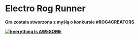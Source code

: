 # Electro Rog Runner

<b> Gra została stworzona z myślą o konkursie #ROG4CREATORS

[![Everything Is AWESOME](https://i9.ytimg.com/vi/yikdUuLVYVE/mq1.jpg?sqp=CIC3r40G&rs=AOn4CLCgs8XEYoPg6k8uSxTO0nb2hSSb5g)](https://www.youtube.com/watch?v=yikdUuLVYVE)
